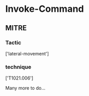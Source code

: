 # Invoke-Command

## MITRE

### Tactic
['lateral-movement']

### technique
['T1021.006']

Many more to do...
